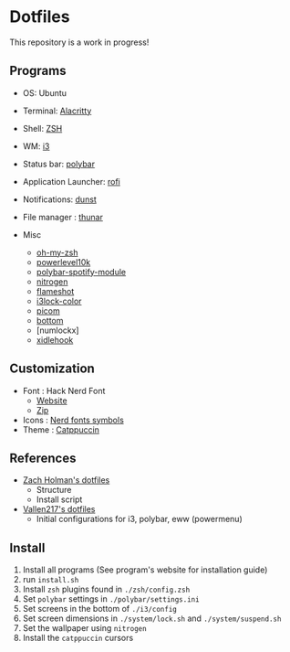 # Dotfiles

This repository is a work in progress!

## Programs

- OS: Ubuntu
- Terminal: [Alacritty](https://github.com/alacritty/alacritty)
- Shell: [ZSH](https://www.zsh.org)
- WM: [i3](https://i3wm.org)
- Status bar: [polybar](https://github.com/polybar/polybar)
- Application Launcher: [rofi](https://github.com/davatorium/rofi)
- Notifications: [dunst](https://github.com/dunst-project/dunst)
- File manager : [thunar](https://docs.xfce.org/xfce/thunar/start)

- Misc
  - [oh-my-zsh](https://github.com/ohmyzsh/ohmyzsh)
  - [powerlevel10k](https://github.com/romkatv/powerlevel10k)
  - [polybar-spotify-module](https://github.com/mihirlad55/polybar-spotify-module)
  - [nitrogen](https://github.com/l3ib/nitrogen/)
  - [flameshot](https://flameshot.org)
  - [i3lock-color](https://github.com/Raymo111/i3lock-color)
  - [picom](https://github.com/yshui/picom)
  - [bottom](https://github.com/ClementTsang/bottom)
  - [numlockx]
  - [xidlehook](https://github.com/jD91mZM2/xidlehook/tree/master)

## Customization

- Font : Hack Nerd Font
  - [Website](https://www.nerdfonts.com)
  - [Zip](https://github.com/ryanoasis/nerd-fonts/releases/download/v3.2.0/Hack.zip)
- Icons : [Nerd fonts symbols](https://github.com/ryanoasis/nerd-fonts/releases/download/v3.2.1/NerdFontsSymbolsOnly.zip)
- Theme : [Catppuccin](https://github.com/catppuccin/catppuccin)

## References

- [Zach Holman's dotfiles](https://github.com/holman/dotfiles)
  - Structure
  - Install script
- [Vallen217's dotfiles](https://github.com/Vallen217/dotfiles)
  - Initial configurations for i3, polybar, eww (powermenu)

## Install

1. Install all programs (See program's website for installation guide)
2. run `install.sh`
3. Install `zsh` plugins found in `./zsh/config.zsh`
4. Set `polybar` settings in `./polybar/settings.ini`
5. Set screens in the bottom of `./i3/config`
6. Set screen dimensions in `./system/lock.sh` and `./system/suspend.sh`
7. Set the wallpaper using `nitrogen`
8. Install the `catppuccin` cursors
